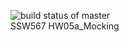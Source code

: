![build status of master](https://app.travis-ci.com/RK-ops/GithubAPI567.svg?branch=master)\
SSW567 HW05a_Mocking
